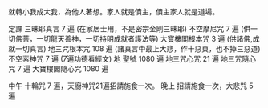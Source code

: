 就轉小我成大我，為他人著想。家人就是債主，債主家人就是道場。

定課
三昧耶真言 7 遍 (在家居士用，不是密宗金剛三昧耶)
不空摩尼咒 7 遍 (供一切佛菩，一切龍天善神，一切持明成就者護法等)
大寶樓閣根本咒 3 遍 (供諸佛,成就一切真言)
地三咒根本咒 108 遍 (諸真言中最上大悲，作十惡頁，也不掉三惡道)
不空索神咒 7 遍 (7遍功德看經文)
地  聖號 1080 遍
地三咒心咒 21 遍
地三咒隨心咒 7 遍
大寶樓閣隨心咒 1080 遍


中午 十輪咒 7 遍，天廚神咒21遍招請施食一次。
晚上 招請施食一次，大悲咒 5 遍
